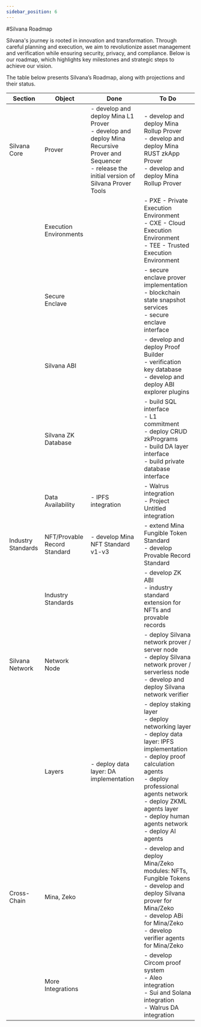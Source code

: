 ```yaml
---
sidebar_position: 6
---
```


#Silvana Roadmap

Silvana's journey is rooted in innovation and transformation. Through careful planning and execution, we aim to revolutionize asset management and verification while ensuring security, privacy, and compliance. Below is our roadmap, which highlights key milestones and strategic steps to achieve our vision.

The table below presents Silvana’s Roadmap, along with projections and their status.

| Section | Object | Done | To Do |
|---------|--------|------|-------|
| Silvana Core | Prover | - develop and deploy Mina L1 Prover<br>- develop and deploy Mina Recursive Prover and Sequencer<br>- release the initial version of Silvana Prover Tools | - develop and deploy Mina Rollup Prover<br>- develop and deploy Mina RUST zkApp Prover<br>- develop and deploy Mina Rollup Prover |
| | Execution Environments | | - PXE - Private Execution Environment<br>- CXE - Cloud Execution Environment<br>- TEE - Trusted Execution Environment |
| | Secure Enclave | | - secure enclave prover implementation<br>- blockchain state snapshot services<br>- secure enclave interface |
| | Silvana ABI | | - develop and deploy Proof Builder<br>- verification key database<br>- develop and deploy ABI explorer plugins |
| | Silvana ZK Database | | - build SQL interface<br>- L1 commitment<br>- deploy CRUD zkPrograms<br>- build DA layer interface<br>- build private database interface |
| | Data Availability | - IPFS integration | - Walrus integration<br>- Project Untitled integration |
| Industry Standards | NFT/Provable Record Standard | - develop Mina NFT Standard v1-v3 | - extend Mina Fungible Token Standard<br>- develop Provable Record Standard |
| | Industry Standards | | - develop ZK ABI<br>- industry standard extension for NFTs and provable records |
| Silvana Network | Network Node | | - deploy Silvana network prover / server node<br>- deploy Silvana network prover / serverless node<br>- develop and deploy Silvana network verifier |
| | Layers | - deploy data layer: DA implementation | - deploy staking layer<br>- deploy networking layer<br>- deploy data layer: IPFS implementation<br>- deploy proof calculation agents<br>- deploy professional agents network<br>- deploy ZKML agents layer<br>- deploy human agents network<br>- deploy AI agents |
| Cross-Chain | Mina, Zeko | | - develop and deploy Mina/Zeko modules: NFTs, Fungible Tokens<br>- develop and deploy Silvana prover for Mina/Zeko<br>- develop ABi for Mina/Zeko<br>- develop verifier agents for Mina/Zeko |
| | More Integrations | | - develop Circom proof system<br>- Aleo integration<br>- Sui and Solana integration<br>- Walrus DA integration |